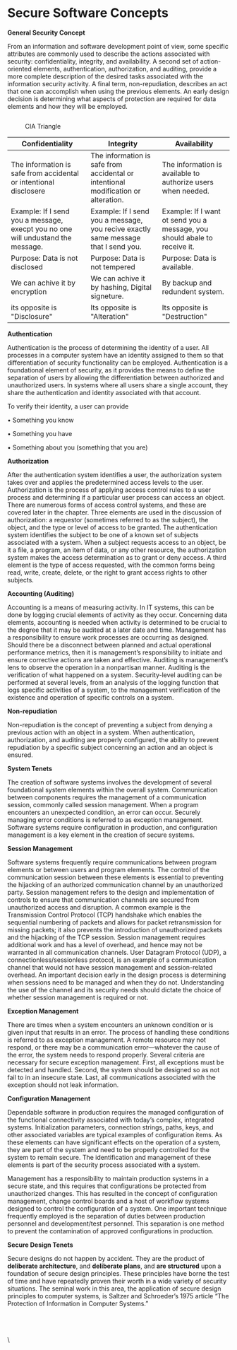 # Secure Software Concepts

**General Security Concept**

From an information and software development point of view, some specific attributes are commonly used to describe the actions associated with security: confidentiality, integrity, and availability. A second set of action-oriented elements, authentication, authorization, and auditing, provide a more complete description of the desired tasks associated with the information security activity. A final term, non-repudiation, describes an act that one can accomplish when using the previous elements. An early design decision is determining what aspects of protection are required for data elements and how they will be employed.

<figure><img src="https://lh7-us.googleusercontent.com/cd409LxJho9gOWQnRfbLPQ5tVimQbwVEJuAVDeY1gJG_Cv_FyVT1NPm6yIJ9hMV37No_M27noDNTnVLCBxPYuNAIzpjb_IWLyP88xuBS5fKURajbSNGZ_M4u5ITXnjhr-QpeZMWEBMfVdPZs8L1KMw=s2048" alt=""><figcaption><p>CIA Triangle</p></figcaption></figure>

| Confidentiality                                                                 | Integrity                                                                          | Availability                                                              |
| ------------------------------------------------------------------------------- | ---------------------------------------------------------------------------------- | ------------------------------------------------------------------------- |
| The information is safe from accidental or intentional disclosere               | The information is safe from accidental or intentional modification or alteration. | The information is available to authorize users when needed.              |
| Example: If I send you a message, execpt you no one will undustand the message. | Example: If I send you a message, you recive exactly same message that I send you. | Example: If I want ot send you a message, you should abale to receive it. |
| Purpose: Data is not disclosed                                                  | Purpose: Data is not tempered                                                      | Purpose: Data is available.                                               |
| We can achive it by encryption                                                  | We can achive it by hashing, Digital signeture.                                    | By backup and redundent system.                                           |
| its opposite is "Disclosure"                                                    | Its opposite is "Alteration"                                                       | Its opposite is "Destruction"                                             |

**Authentication**

Authentication is the process of determining the identity of a user. All processes in a computer system have an identity assigned to them so that differentiation of security functionality can be employed. Authentication is a foundational element of security, as it provides the means to define the separation of users by allowing the differentiation between authorized and unauthorized users. In systems where all users share a single account, they share the authentication and identity associated with that account.

To verify their identity, a user can provide

•   Something you know

•   Something you have

•   Something about you (something that you are)

**Authorization**

After the authentication system identifies a user, the authorization system takes over and applies the predetermined access levels to the user. Authorization is the process of applying access control rules to a user process and determining if a particular user process can access an object. There are numerous forms of access control systems, and these are covered later in the chapter. Three elements are used in the discussion of authorization: a requestor (sometimes referred to as the subject), the object, and the type or level of access to be granted. The authentication system identifies the subject to be one of a known set of subjects associated with a system. When a subject requests access to an object, be it a file, a program, an item of data, or any other resource, the authorization system makes the access determination as to grant or deny access. A third element is the type of access requested, with the common forms being read, write, create, delete, or the right to grant access rights to other subjects.

**Accounting (Auditing)**

Accounting is a means of measuring activity. In IT systems, this can be done by logging crucial elements of activity as they occur. Concerning data elements, accounting is needed when activity is determined to be crucial to the degree that it may be audited at a later date and time. Management has a responsibility to ensure work processes are occurring as designed. Should there be a disconnect between planned and actual operational performance metrics, then it is management’s responsibility to initiate and ensure corrective actions are taken and effective. Auditing is management’s lens to observe the operation in a nonpartisan manner. Auditing is the verification of what happened on a system. Security-level auditing can be performed at several levels, from an analysis of the logging function that logs specific activities of a system, to the management verification of the existence and operation of specific controls on a system.

**Non-repudiation**

Non-repudiation is the concept of preventing a subject from denying a previous action with an object in a system. When authentication, authorization, and auditing are properly configured, the ability to prevent repudiation by a specific subject concerning an action and an object is ensured.&#x20;

**System Tenets**

The creation of software systems involves the development of several foundational system elements within the overall system. Communication between components requires the management of a communication session, commonly called session management. When a program encounters an unexpected condition, an error can occur. Securely managing error conditions is referred to as exception management. Software systems require configuration in production, and configuration management is a key element in the creation of secure systems.

**Session Management**

Software systems frequently require communications between program elements or between users and program elements. The control of the communication session between these elements is essential to preventing the hijacking of an authorized communication channel by an unauthorized party. Session management refers to the design and implementation of controls to ensure that communication channels are secured from unauthorized access and disruption. A common example is the Transmission Control Protocol (TCP) handshake which enables the sequential numbering of packets and allows for packet retransmission for missing packets; it also prevents the introduction of unauthorized packets and the hijacking of the TCP session. Session management requires additional work and has a level of overhead, and hence may not be warranted in all communication channels. User Datagram Protocol (UDP), a connectionless/sessionless protocol, is an example of a communication channel that would not have session management and session-related overhead. An important decision early in the design process is determining when sessions need to be managed and when they do not. Understanding the use of the channel and its security needs should dictate the choice of whether session management is required or not.

**Exception Management**

There are times when a system encounters an unknown condition or is given input that results in an error. The process of handling these conditions is referred to as exception management. A remote resource may not respond, or there may be a communication error—whatever the cause of the error, the system needs to respond properly. Several criteria are necessary for secure exception management. First, all exceptions must be detected and handled. Second, the system should be designed so as not fail to in an insecure state. Last, all communications associated with the exception should not leak information.

**Configuration Management**

Dependable software in production requires the managed configuration of the functional connectivity associated with today’s complex, integrated systems. Initialization parameters, connection strings, paths, keys, and other associated variables are typical examples of configuration items. As these elements can have significant effects on the operation of a system, they are part of the system and need to be properly controlled for the system to remain secure. The identification and management of these elements is part of the security process associated with a system.&#x20;

Management has a responsibility to maintain production systems in a secure state, and this requires that configurations be protected from unauthorized changes. This has resulted in the concept of configuration management, change control boards and a host of workflow systems designed to control the configuration of a system. One important technique frequently employed is the separation of duties between production personnel and development/test personnel. This separation is one method to prevent the contamination of approved configurations in production.

**Secure Design Tenets**

Secure designs do not happen by accident. They are the product of **deliberate architecture**, and **deliberate plans**, and **are structured** upon a foundation of secure design principles. These principles have borne the test of time and have repeatedly proven their worth in a wide variety of security situations. The seminal work in this area, the application of secure design principles to computer systems, is Saltzer and Schroeder’s 1975 article “The Protection of Information in Computer Systems.”

\
\
\
\
